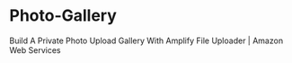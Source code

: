 # Photo-Gallery
Build A Private Photo Upload Gallery With Amplify File Uploader | Amazon Web Services

